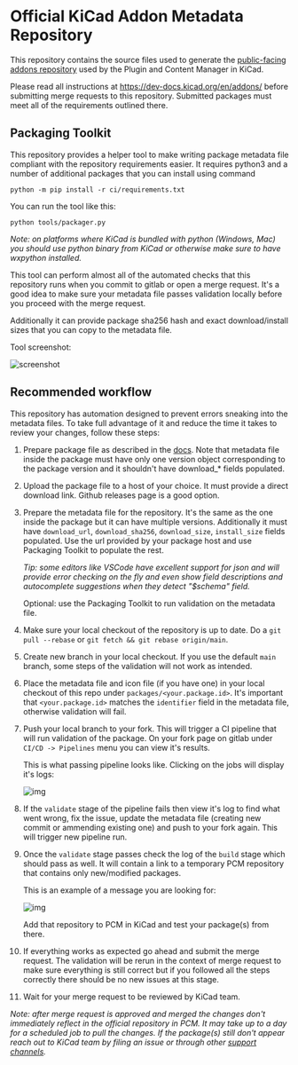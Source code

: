 # Official KiCad Addon Metadata Repository

This repository contains the source files used to generate the
[public-facing addons repository](https://gitlab.com/kicad/addons/repository) used by the Plugin
and Content Manager in KiCad.

Please read all instructions at https://dev-docs.kicad.org/en/addons/ before submitting merge
requests to this repository. Submitted packages must meet all of the requirements outlined there.


## Packaging Toolkit

This repository provides a helper tool to make writing package metadata file compliant with
the repository requirements easier. It requires python3 and a number of additional packages
that you can install using command

`python -m pip install -r ci/requirements.txt`

You can run the tool like this:

`python tools/packager.py`

_Note: on platforms where KiCad is bundled with python (Windows, Mac) you should use python
binary from KiCad or otherwise make sure to have wxpython installed._

This tool can perform almost all of the automated checks that this repository runs when you
commit to gitlab or open a merge request. It's a good idea to make sure your metadata file
passes validation locally before you proceed with the merge request.

Additionally it can provide package sha256 hash and exact download/install sizes that you
can copy to the metadata file.

Tool screenshot:

![screenshot](https://i.imgur.com/80tfzw0.png)


## Recommended workflow

This repository has automation designed to prevent errors sneaking into the metadata files.
To take full advantage of it and reduce the time it takes to review your changes, follow
these steps:

1. Prepare package file as described in the [docs](https://dev-docs.kicad.org/en/addons/).
   Note that metadata file inside the package must have only one version object corresponding
   to the package version and it shouldn't have download_* fields populated.

2. Upload the package file to a host of your choice. It must provide a direct download link.
   Github releases page is a good option.

3. Prepare the metadata file for the repository. It's the same as the one inside the package
   but it can have multiple versions. Additionally it must have `download_url`, `download_sha256`,
   `download_size`, `install_size` fields populated. Use the url provided by your package host
   and use Packaging Toolkit to populate the rest.

   _Tip: some editors like VSCode have excellent support for json and will provide error checking
   on the fly and even show field descriptions and autocomplete suggestions when they detect
   "$schema" field._

   Optional: use the Packaging Toolkit to run validation on the metadata file.

4. Make sure your local checkout of the repository is up to date. Do a `git pull --rebase`
   or `git fetch && git rebase origin/main`.

5. Create new branch in your local checkout. If you use the default `main` branch, some steps of
   the validation will not work as intended.

6. Place the metadata file and icon file (if you have one) in your local checkout of this repo under
   `packages/<your.package.id>`. It's important that `<your.package.id>` matches the `identifier`
   field in the metadata file, otherwise validation will fail.

7. Push your local branch to your fork. This will trigger a CI pipeline that will run validation
   of the package. On your fork page on gitlab under `CI/CD -> Pipelines` menu you can view it's results.

   This is what passing pipeline looks like. Clicking on the jobs will display it's logs:

   ![img](https://i.imgur.com/cF1x8iR.png)

8. If the `validate` stage of the pipeline fails then view it's log to find what went wrong, fix the issue,
   update the metadata file (creating new commit or ammending existing one) and push to your fork again.
   This will trigger new pipeline run.

9. Once the `validate` stage passes check the log of the `build` stage which should pass as well.
   It will contain a link to a temporary PCM repository that contains only new/modified packages.

   This is an example of a message you are looking for:

   ![img](https://i.imgur.com/nEPtJcb.png)

   Add that repository to PCM in KiCad and test your package(s) from there.

10. If everything works as expected go ahead and submit the merge request. The validation will be rerun
    in the context of merge request to make sure everything is still correct but if you followed all the
    steps correctly there should be no new issues at this stage.

11. Wait for your merge request to be reviewed by KiCad team.


_Note: after merge request is approved and merged the changes don't immediately reflect in the
official repository in PCM. It may take up to a day for a scheduled job to pull the changes. If the
package(s) still don't appear reach out to KiCad team by filing an issue or through other
[support channels](https://www.kicad.org/about/contact-us/)._
